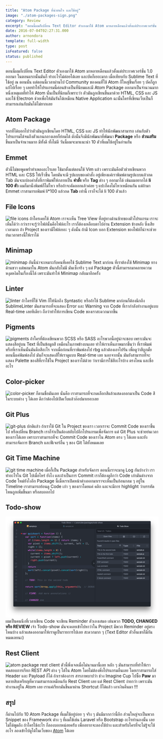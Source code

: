 ```yaml
---
title: "Atom Package ที่น่าสนใจ และใช้อยู่"
image: "./atom-packages-sign.png"
category: Review
excerpt: "ตอนนี้ผมก็เปลี่ยน Text Editor ตัวเองมาใช้ Atom มาหลายเดือนแล้วตั้งแต่ประกาศเวอร์ชั่น 1.0 ออกมา ในตอนแรกนั้นมันก็ ทำอะไรไม่ค่อยได้เลย และบัคก็เยอะมาก เมื่อเทียบกับ Sublime Text ที่ใช้อยู่ ณ ตอนนั้น แต่ตอนนี้เวลาผ่านไป Community ของคนที่ใช้ Atom"
date: 2016-07-04T02:27:31.000
author: arnondora
template: full-width
type: post
isFeatured: false
status: published
---
```


ตอนนี้ผมก็เปลี่ยน Text Editor ตัวเองมาใช้ Atom มาหลายเดือนแล้วตั้งแต่ประกาศเวอร์ชั่น 1.0 ออกมา ในตอนแรกนั้นมันก็ ทำอะไรไม่ค่อยได้เลย และบัคก็เยอะมาก เมื่อเทียบกับ Sublime Text ที่ใช้อยู่ ณ ตอนนั้น แต่ตอนนี้เวลาผ่านไป Community ของคนที่ใช้ Atom ก็ใหญ่ขึ้นเรื่อย ๆ บัคก็ถูกแก้ไปเรื่อย ๆ เลยทำให้โปรแกรมนี้ค่อนข้างเป็นที่นิยมและมี Atom Package ออกมาเป็นจำนวนมาก
หนึ่งเหตุผลที่ทำให้ Atom นั้นเป็นที่นิยมก็เพราะว่า ตัวมันถูกเขียนขึ้นมาด้วย HTML, CSS และ JS และใช้ Electron ช่วยเพื่อให้มันรันได้เหมือน Native Application ฉะนั้นใครที่เขียนเว็บเป็นก็สามารถเล่นกับมันได้ไม่ยากเลย

## Atom Package
จากที่ได้บอกไปว่าตัวมันถูกเขียนโดย HTML, CSS และ JS ทำให้นักพัฒนาสามารถ เล่นกับตัวโปรแกรมได้จนถึงตัวแกนกลางเลยก็ย่อมได้ ดังนั้นจึงมีนักพัฒนาที่พัฒนา **Package** หรือ **ส่วนเสริม** ขึ้นมาเป็นจำนวนมาก มีทั้งดี ทั้งไม่ดี วันนี้ผมจะมาแนะนำ 10 ตัวที่ผมใช้อยู่ในอ่านกัน

## Emmet
ตัวนี้ไม่ขอพูดพร่ำทำเพลงอะไรเลย ใช้มาตั้งแต่ตอนใช้ Vim แล้ว เพราะมันคือตัวช่วยเขียนพวก HTML และ CSS ให้เร็วขึ้น โดยมันจะมี รูปแบบของคำสั่ง อยู่เพียงแค่เราพิมพ์ตามรูปแบบแล้วกด Tab มันจะแปลงคำสั่งที่เราพิมพ์ให้กลายเป็น **คำสั่ง** หรือ **Tag** ต่าง ๆ ออกมาได้ เช่นผมอยากได้ **li 100 ตัว** ผมก็มานั่งพิมพ์ก็ไม่ไหว หรือถ้าจะคัดลอกแล้วค่อย ๆ แปะก็คงไม่ไหวเหมือนกัน
แต่ถ้ามา Emmet เราสามารถพิมพ์ li\*100 แล้วกด **Tab** เท่านี้ เราก็จะได้ li 100 ตัวแล้ว

## File Icons
![file icons](https://raw.githubusercontent.com/DanBrooker/file-icons/master/file-icons.png)
ถ้าใครเคยใช้ Atom เราจะเห็น Tree View ที่อยู่ทางด้านซ้ายของตัวโปรแกรม เราจะเห็นได้ว่า กว่าเราจะรู้ว่าไฟล์นั้นคือไฟล์อะไร เราก็ต้องเหลือบตาไปอ่าน Extension ข้างหลัง ซึ่งเสียเวลามาก ถ้า Project ของเรามีไฟล์เยอะ ๆ ดังนั้น ถ้ามี Icon บอก Extension ของไฟล์ก็น่าจะช่วยย่นเวลาตรงนี้ให้เราได้

## Minimap
![minimap](https://raw.githubusercontent.com/atom-minimap/minimap/master/resources/screenshot.png)
อันนี้น่าจะเหมาะกับคนที่เคยใช้ Sublime Text มาก่อน ที่เราต้องใช้ Minimap ทางด้านขวา แต่พอมาใน Atom มันกลับไม่มี มันเซ็งจริง ๆ แต่ Package ตัวนี้สามารถมาคลายความหงุดหงิดในเรื่องนี้ได้ เพราะมันทำให้ Minimap กลับมาอีกครั้ง

## Linter
![linter](https://i.github-camo.com/70b6e697c9d793642414b4ea6d08dbb9678877b3/687474703a2f2f672e7265636f726469742e636f2f313352666d6972507a322e676966)
ถ้าใครที่ใช้ Vim ก็ให้นึกถึง Syntastic หรือถ้าใช้ Sublime มาก่อนก็ต้องนึกถึง SublimeLinter มันสามารถที่จะแสดง Error และ Warning จาก Code ที่เรากำลังทำงานอยู่แบบ Real-time เลยทีเดียว ถือว่าทำให้การเขียน Code ของเราสะดวกมากขึ้น

## Pigments
![pigments](https://raw.githubusercontent.com/abe33/atom-pigments/master/resources/pigments.gif)
ถ้าใครที่ต้องเขียนพวก SCSS หรือ SASS อะไรพวกนี้อยู่น่าจะชอบ เพราะมันจะแสดงสีอยู่บน Text ที่เป็นข้อมูลสี เหมือนในภาพข้างบนเลย ทำให้เราเห็นภาพมากขึ้นว่า ที่เราพิมพ์ หรือที่เราเห็นนั้นมันคือสีอะไร จากเมื่อก่อนที่เราพิมพ์ลงไป rbg แล้วต้องเอาไปรัน เพื่อดูว่าสีถูกมั้ย ตอนนี้แค่พิมพ์ลงไป มันก็จะแสดงสีให้เราดูแบบ Real-time เลย
นอกจากนั้น มันยังสามารถที่จะแสดง Palette ของสีที่เราใช้ใน Project ของเราได้ด้วย ว่าเรามีการใช้สีอะไรบ้าง ตรงไหน และชื่ออะไร

## Color-picker
![color-picker](https://raw.githubusercontent.com/thomaslindstrom/color-picker/master/preview.gif)
ก็ตามชื่อมันเลย นั่นคือ เราสามารถที่จะกดเลือกสีแล้วแสดงออกมาเป็น Code สีในระบบต่าง ๆ ได้เลย ดีกว่าต้องไปเปิดเว็บแล้วก๊อปมาเยอะเลย

## Git Plus
![git-plus](https://raw.githubusercontent.com/akonwi/git-plus/master/commit.gif)
ปกติแล้ว ถ้าเราใช้ Git ใน Project ของเรา เวลาเราจะ Commit Code ของเราขึ้นไป หรือเปลี่ยน Branch เราก็จำเป็นต้องสลับไปอีกโปรแกรมเพื่อจัดการ แต่ Git Plus จะช่วยย่นเวลาของเราได้เลย เพราะเราสามารถที่จะ Commit Code ของเราใน Atom ตรง ๆ ได้เลย และยังสามารถจัดการ Branch และฟีเจอร์อื่น ๆ ของ Git ได้ทั้งหมดเลย

## Git Time Machine
![git time machine](https://raw.githubusercontent.com/littlebee/git-time-machine/master/resources/timemachine.gif)
เมื่อกี้เป็น Package สำหรับจัดการ ตอนนี้เราจะมาดู Log กันบ้างว่า เราทำอะไรใน Git ไปเมื่อไหร่ ยังไง และถ้าเป็นการ Commit เราก็ต้องดูอีกว่า Code เก่ามันต่างจาก Code ใหม่ยังไงอีก
Package นี้เมื่อเราเปิดหน้าต่างออกมาเราจะเห็นเป็นก้อนกลม ๆ อยู่ใน Timeline เราสามารถย้อนดู Code เก่า ๆ ของเราโดยแค่ คลิก และจะมีการ highlight ว่าบรรทัดไหนถูกเพิ่มขึ้นมา หรือลบออกไป

## Todo-show
![todo-show](https://raw.githubusercontent.com/mrodalgaard/atom-todo-show/master/screenshots/preview.png)
ผมเป็นคนนึงที่เวลาเขียน Code จะเขียน Reminder ตัวเองเสมอ เช่นพวก **TODO, CHANGED หรือ REVIEW** เจ้า Todo-show มันจะคอยเข้าไปหาว่าใน Project มีพวก Reminder อยู่ตรงไหนบ้าง แล้วแสดงออกมาให้เราดูเป็นรายการไปเลย สะดวกมาก ๆ (Text Editor ตัวอื่นเขาก็มีกันหมดเลยนะ)

## Rest Client
![atom package rest client](https://raw.githubusercontent.com/ddavison/rest-client/master/images/example.gif)
ตัวนี้พึ่งเจอเมื่อไม่นานมานี้เลย หลัก ๆ มันสามารถที่ทำให้เราทดสอบการเรียก REST API ต่าง ๆ ได้ใน Atom โดยไม่ต้องพึ่งโปรแกรมอื่นเลย โดยเราสามารถใส่ Header และ Payload ก็ได้ ถ้าเราต้องการ
สารภาพบาปว่า ช่วง Imagine Cup ไปซื้อ **Paw** มาหลายสิบเหรียญที่ความสามารถเหมือนกับ Rest Client เลย แต่ Rest Client ง่ายกว่า เพราะมันทำงานอยู่ใน Atom เลย เราแค่เรียกมันขึ้นมาผ่าน Shortcut ก็ได้แล้ว เอาเงินคืนมา !!!

## สรุป
ก็ผ่านไปกับ 10 Atom Package ที่ผมใช้อยู่บ่อย ๆ จริง ๆ มันมีมากกว่านี้อีก ส่วนใหญ่จะเป็นพวก Snippet ของ Framework ต่าง ๆ ที่ผมใช้เช่น Laravel หรือ Bootstrap อะไรทำนองนั้น เลยไม่ได้พูดถึง ถ้าใครใช้อะไร ก็ลองบอกหน่อยครับ เพื่ออยากจะลองใช้บ้าง และสำหรับใครที่จะไม่รู้จะใช้อะไร ลองเข้าไปดูได้ในเว็บของ [Atom][0] ได้เลย

[0]: https://atom.io/packages
